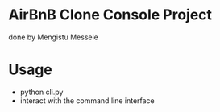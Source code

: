 # AirBnB Clone Console Project
done by Mengistu Messele

# Usage
- python cli.py
- interact with the command line interface

